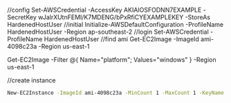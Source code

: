 
//config
Set-AWSCredential -AccessKey AKIAIOSFODNN7EXAMPLE -SecretKey wJalrXUtnFEMI/K7MDENG/bPxRfiCYEXAMPLEKEY -StoreAs HardenedHostUser
//initial
Initialize-AWSDefaultConfiguration -ProfileName HardenedHostUser -Region ap-southeast-2
//login
Set-AWSCredential -ProfileName HardenedHostUser
//find ami
Get-EC2Image -ImageId ami-4098c23a -Region us-east-1

Get-EC2Image -Filter @{ Name="platform"; Values="windows" } -Region us-east-1

//create instance
```bash
New-EC2Instance -ImageId ami-4098c23a -MinCount 1 -MaxCount 1 -KeyName myPSKeyPair -SecurityGroups myPSSecurityGroup -InstanceType t1.micro
```
